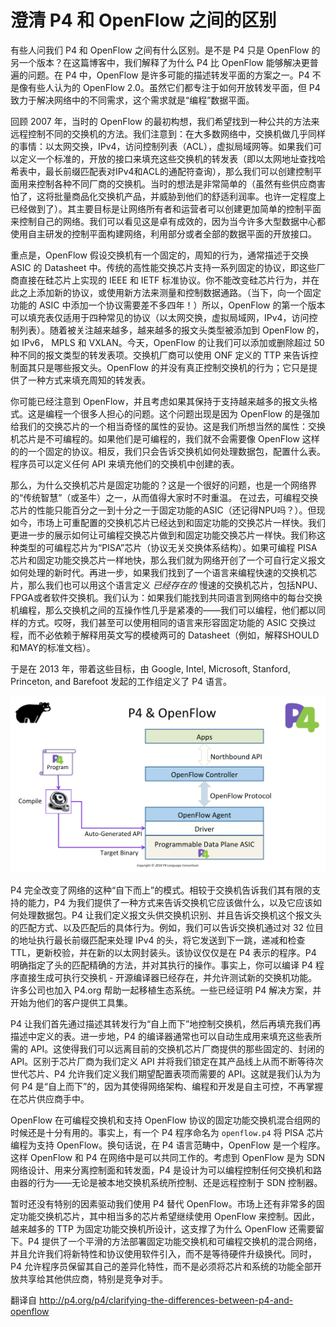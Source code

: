 # 澄清 P4 和 OpenFlow 之间的区别

有些人问我们 P4 和 OpenFlow 之间有什么区别。是不是 P4 只是 OpenFlow 的另一个版本？在这篇博客中，我们解释了为什么 P4 比 OpenFlow 能够解决更普遍的问题。在 P4 中，OpenFlow 是许多可能的描述转发平面的方案之一。P4 不是像有些人认为的 OpenFlow 2.0。虽然它们都专注于如何开放转发平面，但 P4 致力于解决网络中的不同需求，这个需求就是“编程”数据平面。

回顾 2007 年，当时的 OpenFlow 的最初构想，我们希望找到一种公共的方法来远程控制不同的交换机的方法。我们注意到：在大多数网络中，交换机做几乎同样的事情：以太网交换，IPv4，访问控制列表（ACL），虚拟局域网等。如果我们可以定义一个标准的，开放的接口来填充这些交换机的转发表（即以太网地址查找哈希表中，最长前缀匹配表对IPv4和ACL的通配符查询），那么我们可以创建控制平面用来控制各种不同厂商的交换机。当时的想法是非常简单的（虽然有些供应商害怕了，这将批量商品化交换机产品，并威胁到他们的舒适利润率。也许一定程度上已经做到了）。其主要目标是让网络所有者和运营者可以创建更加简单的控制平面来控制自己的网络。我们可以看见这是卓有成效的，因为当今许多大型数据中心都使用自主研发的控制平面构建网络，利用部分或者全部的数据平面的开放接口。

重点是，OpenFlow 假设交换机有一个固定的，周知的行为，通常描述于交换 ASIC 的 Datasheet 中。传统的高性能交换芯片支持一系列固定的协议，即这些厂商直接在硅芯片上实现的 IEEE 和 IETF 标准协议。你不能改变硅芯片行为，并在此之上添加新的协议，或使用新方法来测量和控制数据通路。（当下，向一个固定功能的 ASIC 中添加一个协议需要差不多四年！）所以，OpenFlow 的第一个版本可以填充表仅适用于四种常见的协议（以太网交换，虚拟局域网，IPv4，访问控制列表）。随着被关注越来越多，越来越多的报文头类型被添加到 OpenFlow 的，如 IPv6， MPLS 和 VXLAN。今天，OpenFlow 的让我们可以添加或删除超过 50 种不同的报文类型的转发表项。交换机厂商可以使用 ONF 定义的 TTP 来告诉控制面其只是哪些报文头。OpenFlow 的并没有真正控制交换机的行为；它只是提供了一种方式来填充周知的转发表。

你可能已经注意到 OpenFlow，并且考虑如果其保持于支持越来越多的报文头格式。这是编程一个很多人担心的问题。这个问题出现是因为 OpenFlow 的是强加给我们的交换芯片的一个相当奇怪的属性的妥协。这是我们所想当然的属性：交换机芯片是不可编程的。如果他们是可编程的，我们就不会需要像 OpenFlow 这样的的一个固定的协议。相反，我们只会告诉交换机如何处理数据包，配置什么表。程序员可以定义任何 API 来填充他们的交换机中创建的表。

那么，为什么交换机芯片是固定功能的？这是一个很好的问题，也是一个网络界的“传统智慧”（或圣牛）之一，从而值得大家时不时重温。 在过去，可编程交换芯片的性能只能百分之一到十分之一于固定功能的ASIC（还记得NPU吗？）。但现如今，市场上可重配置的交换机芯片已经达到和固定功能的交换芯片一样快。我们更进一步的展示如何让可编程交换芯片做到和固定功能交换芯片一样快。我们称这种类型的可编程芯片为“PISA”芯片（协议无关交换体系结构）。如果可编程 PISA芯片和固定功能交换芯片一样地快，那么我们就为网络开创了一个可自行定义报文如何处理的新时代。再进一步，如果我们找到了一个语言来编程快速的交换机芯片，那么我们也可以用这个语言定义 *已经存在的* 慢速的交换机芯片，包括NPU、FPGA或者软件交换机。我们认为：如果我们能找到共同语言到网络中的每台交换机编程，那么交换机之间的互操作性几乎是紧凑的——我们可以编程，他们都以同样的方式。哎呀，我们甚至可以使用相同的语言来形容固定功能的 ASIC 交换过程，而不必依赖于解释用英文写的模棱两可的 Datasheet（例如，解释SHOULD和MAY的标准文档）。

于是在 2013 年，带着这些目标，由 Google, Intel, Microsoft, Stanford, Princeton, and Barefoot 发起的工作组定义了 P4 语言。

![p4-openflow](/images/2016-09-12-clarifying-the-differences-between-p4-and-openflow-p4-openflow.png)

P4 完全改变了网络的这种“自下而上”的模式。相较于交换机告诉我们其有限的支持的能力，P4 为我们提供了一种方式来告诉交换机它应该做什么，以及它应该如何处理数据包。P4 让我们定义报文头供交换机识别、并且告诉交换机这个报文头的匹配方式、以及匹配后的具体行为。例如，我们可以告诉交换机通过对 32 位目的地址执行最长前缀匹配来处理 IPv4 的头，将它发送到下一跳，递减和检查 TTL，更新校验，并在新的以太网封装头。该协议仅仅是在 P4 表示的程序。P4 明确指定了头的匹配精确的方法，并对其执行的操作。事实上，你可以编译 P4 程序直接生成可执行交换机 - 开源编译器已经存在，并允许测试新的交换机功能。许多公司也加入 P4.org 帮助一起移植生态系统。一些已经证明 P4 解决方案，并开始为他们的客户提供工具集。

P4 让我们首先通过描述其转发行为“自上而下”地控制交换机，然后再填充我们再描述中定义的表。进一步地，P4 的编译器通常也可以自动生成用来填充这些表所需的 API。这使得我们可以远离目前的交换机芯片厂商提供的那些固定的、封闭的 API。区别于芯片厂商为我们定义 API 并将我们锁定在其产品线上从而不断等待次世代芯片、P4 允许我们定义我们期望配置表项而需要的 API。这就是我们认为为何 P4 是“自上而下”的，因为其使得网络架构、编程和开发是自主可控，不再掌握在芯片供应商手中。

OpenFlow 在可编程交换机和支持 OpenFlow 协议的固定功能交换机混合组网的时候还是十分有用的。事实上，有一个 P4 程序命名为 `openflow.p4` 将 PISA 芯片编程为支持 OpenFlow。换句话说，在 P4 语言范畴中，OpenFlow 是一个程序。这样 OpenFlow 和 P4 在网络中是可以共同工作的。考虑到 OpenFlow 是为 SDN 网络设计、用来分离控制面和转发面，P4 是设计为可以编程控制任何交换机和路由器的行为——无论是被本地交换机系统所控制、还是远程控制于 SDN 控制器。

暂时还没有特别的因素驱动我们使用 P4 替代 OpenFlow。市场上还有非常多的固定功能交换机芯片，其中相当多的芯片希望继续使用 OpenFlow 来控制。因此，越来越多的 TTP 为固定功能交换机所设计，这支撑了为什么 OpenFlow 还需要留下。P4 提供了一个平滑的方法部署固定功能交换机和可编程交换机的混合网络，并且允许我们将新特性和协议使用软件引入，而不是等待硬件升级换代。同时，P4 允许程序员保留其自己的差异化特性，而不是必须将芯片和系统的功能全部开放共享给其他供应商，特别是竞争对手。

翻译自
http://p4.org/p4/clarifying-the-differences-between-p4-and-openflow
